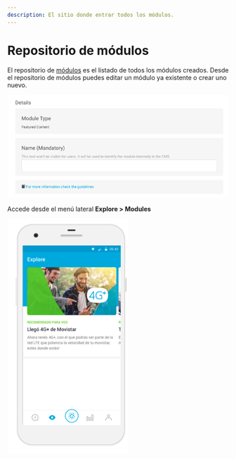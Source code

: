 ```yaml
---
description: El sitio donde entrar todos los módulos.
---
```


# Repositorio de módulos

El repositorio de [módulos](./) es el listado de todos los módulos creados. Desde el repositorio de módulos puedes editar un módulo ya existente o crear uno nuevo.

![](../.gitbook/assets/image%20%2870%29.png)

Accede desde el menú lateral **Explore &gt; Modules**

![](../.gitbook/assets/image%20%2836%29.png)



